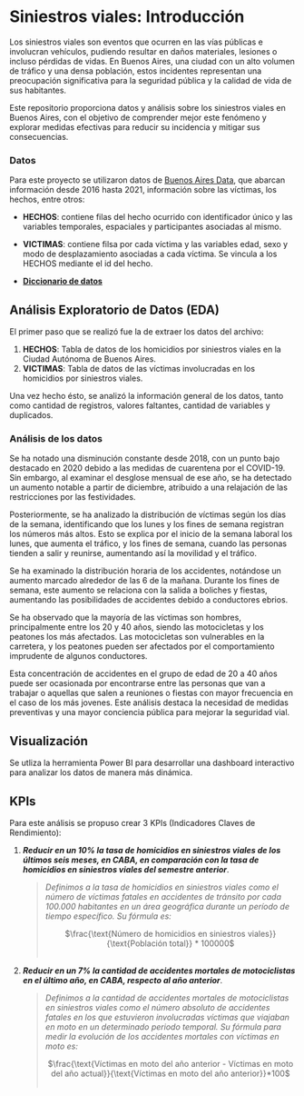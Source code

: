# **Siniestros viales: Introducción** 

Los siniestros viales son eventos que ocurren en las vías públicas e involucran vehículos, pudiendo resultar en daños materiales, lesiones o incluso pérdidas de vidas. En Buenos Aires, una ciudad con un alto volumen de tráfico y una densa población, estos incidentes representan una preocupación significativa para la seguridad pública y la calidad de vida de sus habitantes.

Este repositorio proporciona datos y análisis sobre los siniestros viales en Buenos Aires, con el objetivo de comprender mejor este fenómeno y explorar medidas efectivas para reducir su incidencia y mitigar sus consecuencias.


### Datos

Para este proyecto se utilizaron datos de [Buenos Aires Data](https://data.buenosaires.gob.ar/dataset/victimas-siniestros-viales), que abarcan información desde 2016 hasta 2021, información sobre las víctimas, los hechos, entre otros:

 * **HECHOS**: contiene filas del hecho ocurrido con identificador único y las variables temporales, espaciales y participantes asociadas al mismo.

 * **VICTIMAS**: contiene filsa por cada víctima y las variables edad, sexo y modo de desplazamiento asociadas a cada víctima. Se vincula a los HECHOS mediante el id del hecho.
 * [**Diccionario de datos**](https://docs.google.com/spreadsheets/d/1Op98U-Hh2a3Q7uuznAzdl4Bf8r8qPr4m/edit#gid=1771770012)

## Análisis Exploratorio de Datos (EDA)

El primer paso que se realizó fue la de extraer los datos del archivo:
1. **HECHOS**: Tabla de datos de los homicidios por siniestros viales en la Ciudad Autónoma de Buenos Aires.
2. **VICTIMAS**: Tabla de datos de las víctimas involucradas en los homicidios por siniestros viales.

Una vez hecho ésto, se analizó la información general de los datos, tanto como cantidad de registros, valores faltantes, cantidad de variables y duplicados.

### Análisis de los datos
Se ha notado una disminución constante desde 2018, con un punto bajo destacado en 2020 debido a las medidas de cuarentena por el COVID-19. Sin embargo, al examinar el desglose mensual de ese año, se ha detectado un aumento notable a partir de diciembre, atribuido a una relajación de las restricciones por las festividades.

Posteriormente, se ha analizado la distribución de víctimas según los días de la semana, identificando que los lunes y los fines de semana registran los números más altos. Esto se explica por el inicio de la semana laboral los lunes, que aumenta el tráfico, y los fines de semana, cuando las personas tienden a salir y reunirse, aumentando así la movilidad y el tráfico.

Se ha examinado la distribución horaria de los accidentes, notándose un aumento marcado alrededor de las 6 de la mañana. Durante los fines de semana, este aumento se relaciona con la salida a boliches y fiestas, aumentando las posibilidades de accidentes debido a conductores ebrios.

Se ha observado que la mayoría de las víctimas son hombres, principalmente entre los 20 y 40 años, siendo las motocicletas y los peatones los más afectados. Las motocicletas son vulnerables en la carretera, y los peatones pueden ser afectados por el comportamiento imprudente de algunos conductores.

Esta concentración de accidentes en el grupo de edad de 20 a 40 años puede ser ocasionada por encontrarse entre las personas que van a trabajar o aquellas que salen a reuniones o fiestas con mayor frecuencia en el caso de los más jovenes. Este análisis destaca la necesidad de medidas preventivas y una mayor conciencia pública para mejorar la seguridad vial.

## **Visualización**
Se utliza la herramienta Power BI para desarrollar una dashboard interactivo para analizar los datos de manera más dinámica.

## **KPIs**

Para este análisis se propuso crear 3 KPIs (Indicadores Claves de Rendimiento):

1. ***Reducir en un 10% la tasa de homicidios en siniestros viales de los últimos seis meses, en CABA, en comparación con la tasa de homicidios en siniestros viales del semestre anterior***.

    > *Definimos a la tasa de homicidios en siniestros viales como el número de víctimas fatales en accidentes de tránsito por cada 100.000 habitantes en un área geográfica durante un período de tiempo específico. Su fórmula es:* <center>
$\frac{\text{Número de homicidios en siniestros viales}}{\text{Población total}} * 100000$<br><br>
</center >

2. ***Reducir en un 7% la cantidad de accidentes mortales de motociclistas en el último año, en CABA, respecto al año anterior***.

    > *Definimos a la cantidad de accidentes mortales de motociclistas en siniestros viales como el número absoluto de accidentes fatales en los que estuvieron involucradas víctimas que viajaban en moto en un determinado periodo temporal. Su fórmula para medir la evolución de los accidentes mortales con víctimas en moto es:*<center>
$\frac{\text{Víctimas en moto del año anterior - Víctimas en moto del año actual}}{\text{Víctimas en moto del año anterior}}*100$<br>
<br></center>
